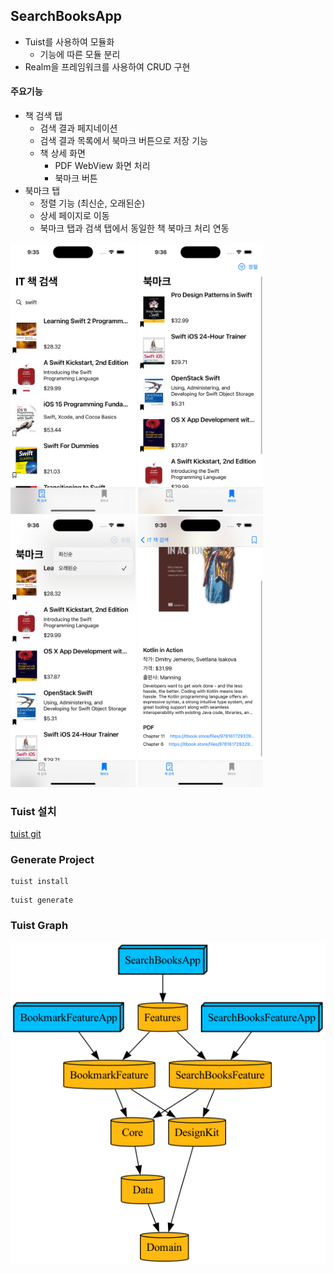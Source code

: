 ## SearchBooksApp

- Tuist를 사용하여 모듈화
  - 기능에 따른 모듈 분리
- Realm을 프레임워크를 사용하여 CRUD 구현



#### 주요기능

- 책 검색 탭
  - 검색 결과 페지네이션
  - 검색 결과 목록에서 북마크 버튼으로 저장 기능
  - 책 상세 화면
    - PDF WebView 화면 처리
    - 북마크 버튼
- 북마크 탭
  - 정렬 기능 (최신순, 오래된순)
  - 상세 페이지로 이동
  - 북마크 탭과 검색 탭에서 동일한 책 북마크 처리 연동





<img src="Screenshots/Screenshot1.png" width="200px"> <img src="Screenshots/Screenshot2.png" width="200px"><img src="Screenshots/Screenshot3.png" width="200px"> <img src="Screenshots/Screenshot4.png" width="200px">


### Tuist 설치

[tuist git](https://github.com/tuist/tuist)



### Generate Project

```
tuist install
```

```
tuist generate
```



### Tuist Graph

![tuist graph](https://github.com/corykim0829/SearchBooksApp/blob/main/graph.png?raw=true)

